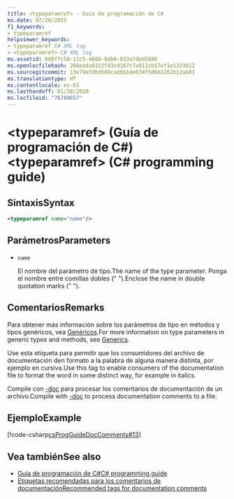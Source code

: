```yaml
---
title: <typeparamref> - Guía de programación de C#
ms.date: 07/20/2015
f1_keywords:
- typeparamref
helpviewer_keywords:
- typeparamref C# XML tag
- <typeparamref> C# XML tag
ms.assetid: 6d8ffc58-12c5-4688-8db6-833a7ded5886
ms.openlocfilehash: 266eadad322fd3c4167c7a911cb57ef1e1333012
ms.sourcegitcommit: 13e79efdbd589cad6b1de634f5d6b1262b12ab01
ms.translationtype: HT
ms.contentlocale: es-ES
ms.lasthandoff: 01/28/2020
ms.locfileid: "76789657"
---
```

# <a name="typeparamref-c-programming-guide"></a><span data-ttu-id="6f176-102">\<typeparamref> (Guía de programación de C#)</span><span class="sxs-lookup"><span data-stu-id="6f176-102">\<typeparamref> (C# programming guide)</span></span>

## <a name="syntax"></a><span data-ttu-id="6f176-103">Sintaxis</span><span class="sxs-lookup"><span data-stu-id="6f176-103">Syntax</span></span>

```xml
<typeparamref name="name"/>
```

## <a name="parameters"></a><span data-ttu-id="6f176-104">Parámetros</span><span class="sxs-lookup"><span data-stu-id="6f176-104">Parameters</span></span>

- `name`

  <span data-ttu-id="6f176-105">El nombre del parámetro de tipo.</span><span class="sxs-lookup"><span data-stu-id="6f176-105">The name of the type parameter.</span></span> <span data-ttu-id="6f176-106">Ponga el nombre entre comillas dobles (" ").</span><span class="sxs-lookup"><span data-stu-id="6f176-106">Enclose the name in double quotation marks (" ").</span></span>

## <a name="remarks"></a><span data-ttu-id="6f176-107">Comentarios</span><span class="sxs-lookup"><span data-stu-id="6f176-107">Remarks</span></span>

<span data-ttu-id="6f176-108">Para obtener más información sobre los parámetros de tipo en métodos y tipos genéricos, vea [Genéricos](../generics/index.md).</span><span class="sxs-lookup"><span data-stu-id="6f176-108">For more information on type parameters in generic types and methods, see [Generics](../generics/index.md).</span></span>

<span data-ttu-id="6f176-109">Use esta etiqueta para permitir que los consumidores del archivo de documentación den formato a la palabra de alguna manera distinta, por ejemplo en cursiva.</span><span class="sxs-lookup"><span data-stu-id="6f176-109">Use this tag to enable consumers of the documentation file to format the word in some distinct way, for example in italics.</span></span>

<span data-ttu-id="6f176-110">Compile con [-doc](../../language-reference/compiler-options/doc-compiler-option.md) para procesar los comentarios de documentación de un archivo.</span><span class="sxs-lookup"><span data-stu-id="6f176-110">Compile with [-doc](../../language-reference/compiler-options/doc-compiler-option.md) to process documentation comments to a file.</span></span>

## <a name="example"></a><span data-ttu-id="6f176-111">Ejemplo</span><span class="sxs-lookup"><span data-stu-id="6f176-111">Example</span></span>

[!code-csharp[csProgGuideDocComments#13](~/samples/snippets/csharp/VS_Snippets_VBCSharp/csProgGuideDocComments/CS/DocComments.cs#13)]

## <a name="see-also"></a><span data-ttu-id="6f176-112">Vea también</span><span class="sxs-lookup"><span data-stu-id="6f176-112">See also</span></span>

- [<span data-ttu-id="6f176-113">Guía de programación de C#</span><span class="sxs-lookup"><span data-stu-id="6f176-113">C# programming guide</span></span>](../index.md)
- [<span data-ttu-id="6f176-114">Etiquetas recomendadas para los comentarios de documentación</span><span class="sxs-lookup"><span data-stu-id="6f176-114">Recommended tags for documentation comments</span></span>](./recommended-tags-for-documentation-comments.md)
